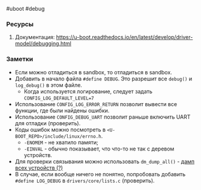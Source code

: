 #uboot #debug

### Ресурсы

1. Документация: https://u-boot.readthedocs.io/en/latest/develop/driver-model/debugging.html

### Заметки

* Если можно отладиться в sandbox, то отладиться в sandbox.
* Добавить в начало файла `#define DEBUG`. Это разрешит все `debug()` и `log_debug()` в этом файле.
	* Когда используется логирование, следует задать `CONFIG_LOG_DEFAULT_LEVEL=7`
* Использование `CONFIG_LOG_ERROR_RETURN` позволит вывести все функции, где были найдены ошибки.
* Использование `CONFIG_DEBUG_UART` позволит раньше включить UART для отладки (проверить).
* Коды ошибок можно посмотреть в `<U-BOOT_REPO>/include/linux/errno.h`.
	* `-ENOMEM` - не хватило памяти;
	* `-EINVAL` - обычно показывает, что что-то не так с деревом устройств.
* Для проверки связывания можно использовать `dm_dump_all()` - [дамп всех устройств (?)](https://github.com/ARM-software/u-boot/blob/master/drivers/core/dump.c#L46)
* В случае, если вообще ничего не понятно, попробовать добавить `#define LOG_DEBUG` в `drivers/core/lists.c` (проверить).

